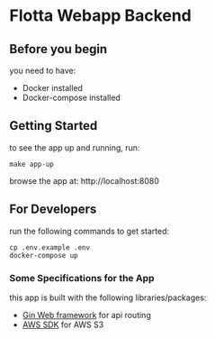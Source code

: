 # Flotta Webapp Backend

## Before you begin
you need to have:
- Docker installed
- Docker-compose installed

## Getting Started
to see the app up and running, run:
```
make app-up
```
browse the app at: http://localhost:8080

## For Developers
run the following commands to get started:
```
cp .env.example .env
docker-compose up
```

### Some Specifications for the App
this app is built with the following libraries/packages:
- [Gin Web framework](https://github.com/gin-gonic/gin/) for api routing
- [AWS SDK](https://aws.amazon.com/sdk-for-go/) for AWS S3